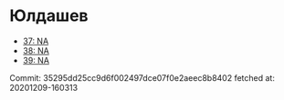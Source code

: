 # Юлдашев
- [37: NA](37.md)
- [38: NA](38.md)
- [39: NA](39.md)

Commit: 35295dd25cc9d6f002497dce07f0e2aeec8b8402
 fetched at: 20201209-160313
